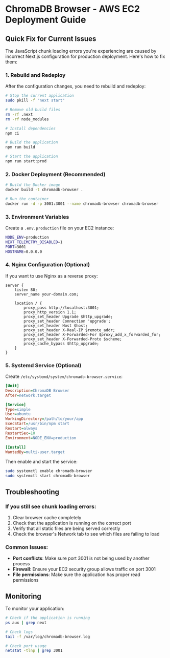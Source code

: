 # ChromaDB Browser - AWS EC2 Deployment Guide

## Quick Fix for Current Issues

The JavaScript chunk loading errors you're experiencing are caused by incorrect Next.js configuration for production deployment. Here's how to fix them:

### 1. Rebuild and Redeploy

After the configuration changes, you need to rebuild and redeploy:

```bash
# Stop the current application
sudo pkill -f "next start"

# Remove old build files
rm -rf .next
rm -rf node_modules

# Install dependencies
npm ci

# Build the application
npm run build

# Start the application
npm run start:prod
```

### 2. Docker Deployment (Recommended)

```bash
# Build the Docker image
docker build -t chromadb-browser .

# Run the container
docker run -d -p 3001:3001 --name chromadb-browser chromadb-browser
```

### 3. Environment Variables

Create a `.env.production` file on your EC2 instance:

```bash
NODE_ENV=production
NEXT_TELEMETRY_DISABLED=1
PORT=3001
HOSTNAME=0.0.0.0
```

### 4. Nginx Configuration (Optional)

If you want to use Nginx as a reverse proxy:

```nginx
server {
    listen 80;
    server_name your-domain.com;

    location / {
        proxy_pass http://localhost:3001;
        proxy_http_version 1.1;
        proxy_set_header Upgrade $http_upgrade;
        proxy_set_header Connection 'upgrade';
        proxy_set_header Host $host;
        proxy_set_header X-Real-IP $remote_addr;
        proxy_set_header X-Forwarded-For $proxy_add_x_forwarded_for;
        proxy_set_header X-Forwarded-Proto $scheme;
        proxy_cache_bypass $http_upgrade;
    }
}
```

### 5. Systemd Service (Optional)

Create `/etc/systemd/system/chromadb-browser.service`:

```ini
[Unit]
Description=ChromaDB Browser
After=network.target

[Service]
Type=simple
User=ubuntu
WorkingDirectory=/path/to/your/app
ExecStart=/usr/bin/npm start
Restart=always
RestartSec=10
Environment=NODE_ENV=production

[Install]
WantedBy=multi-user.target
```

Then enable and start the service:

```bash
sudo systemctl enable chromadb-browser
sudo systemctl start chromadb-browser
```

## Troubleshooting

### If you still see chunk loading errors:

1. Clear browser cache completely
2. Check that the application is running on the correct port
3. Verify that all static files are being served correctly
4. Check the browser's Network tab to see which files are failing to load

### Common Issues:

- **Port conflicts**: Make sure port 3001 is not being used by another process
- **Firewall**: Ensure your EC2 security group allows traffic on port 3001
- **File permissions**: Make sure the application has proper read permissions

## Monitoring

To monitor your application:

```bash
# Check if the application is running
ps aux | grep next

# Check logs
tail -f /var/log/chromadb-browser.log

# Check port usage
netstat -tlnp | grep 3001
```